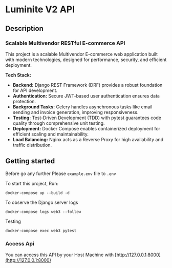 
# Luminite V2 API

## Description
### Scalable Multivendor RESTful E-commerce API

This project is a scalable Multivendor E-commerce web application built with modern technologies, designed for performance, security, and efficient deployment.

**Tech Stack:**

-   **Backend:** Django REST Framework (DRF) provides a robust foundation for API development.
-   **Authentication:** Secure JWT-based user authentication ensures data protection.
-   **Background Tasks:** Celery handles asynchronous tasks like email sending and invoice generation, improving responsiveness.
-   **Testing:** Test-Driven Development (TDD) with pytest guarantees code quality through comprehensive unit testing.
-   **Deployment:** Docker Compose enables containerized deployment for efficient scaling and maintainability.
-   **Load Balancing:** Nginx acts as a Reverse Proxy for high availability and traffic distribution.

## Getting started

Before go any further Please ``example.env``  file to ``.env`` 

To start this project, Run:

```
docker-compose up --build -d
```

To observe the Django server logs

```
docker-compose logs web3 --follow
```
Testing

```
docker-compose exec web3 pytest
```

### Access Api
You can access this API by your Host Machine with [http://127.0.0.1:8000](http://127.0.0.1:8000)
